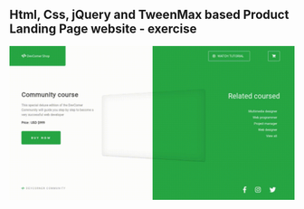 Html, Css, jQuery and TweenMax based Product Landing Page website - exercise
---

![ProductLandingPage](https://github.com/r4nd3l/ProductLandingPage/blob/master/img/sample.gif)
